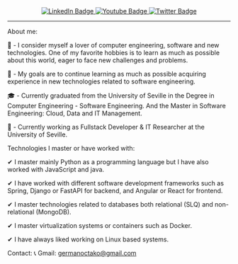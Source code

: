 <div align="center">
  <a href="https://www.linkedin.com/in/antonio-germ%C3%A1n-m%C3%A1rquez-trujillo-0aaa63215">
    <img src="https://img.shields.io/badge/LinkedIn-blue?style=for-the-badge&logo=linkedin&logoColor=white" alt="LinkedIn Badge"/>
  </a>
  <a href="https://www.instagram.com/germanoctako/">
    <img src="https://img.shields.io/badge/Instagram-E4405F?style=for-the-badge&logo=instagram&logoColor=white" alt="Youtube Badge"/>
  </a>
  <a href="your-twitter-URL">
    <img src="https://img.shields.io/badge/Gmail-D14836?style=for-the-badge&logo=gmail&logoColor=white" alt="Twitter Badge"/>
  </a>
</div>

<div align="center">
    <img src="https://komarev.com/ghpvc/?username=GermanMT&style=flat-square&color=blue" alt=""/>
</div>

---

About me:

📖 - I consider myself a lover of computer engineering, software and new technologies. One of my favorite hobbies is to learn as much as possible about this world, eager to face new challenges and problems.

🎯 - My goals are to continue learning as much as possible acquiring experience in new technologies related to software engineering.

🎓 - Currently graduated from the University of Seville in the Degree in Computer Engineering - Software Engineering. And the Master in Software Engineering: Cloud, Data and IT Management.

💼 - Currently working as Fullstack Developer & IT Researcher at the University of Seville.

Technologies I master or have worked with:

✔ I master mainly Python as a programming language but I have also worked with JavaScript and java.

✔ I have worked with different software development frameworks such as Spring, Django or FastAPI for backend, and Angular or React for frontend.

✔ I master technologies related to databases both relational (SLQ) and non-relational (MongoDB).

✔ I master virtualization systems or containers such as Docker.

✔ I have always liked working on Linux based systems.

Contact:
📞 Gmail: germanoctako@gmail.com

